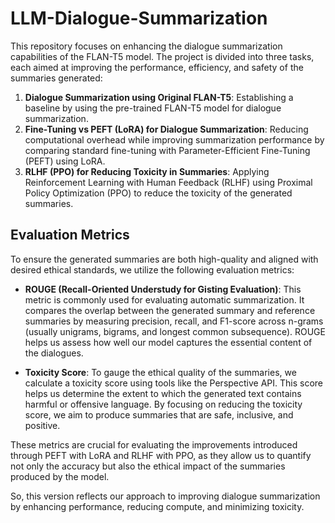 # LLM-Dialogue-Summarization

This repository focuses on enhancing the dialogue summarization capabilities of the FLAN-T5 model. The project is divided into three tasks, each aimed at improving the performance, efficiency, and safety of the summaries generated:

1. **Dialogue Summarization using Original FLAN-T5**: Establishing a baseline by using the pre-trained FLAN-T5 model for dialogue summarization.
2. **Fine-Tuning vs PEFT (LoRA) for Dialogue Summarization**: Reducing computational overhead while improving summarization performance by comparing standard fine-tuning with Parameter-Efficient Fine-Tuning (PEFT) using LoRA.
3. **RLHF (PPO) for Reducing Toxicity in Summaries**: Applying Reinforcement Learning with Human Feedback (RLHF) using Proximal Policy Optimization (PPO) to reduce the toxicity of the generated summaries.

## Evaluation Metrics

To ensure the generated summaries are both high-quality and aligned with desired ethical standards, we utilize the following evaluation metrics:

- **ROUGE (Recall-Oriented Understudy for Gisting Evaluation)**: This metric is commonly used for evaluating automatic summarization. It compares the overlap between the generated summary and reference summaries by measuring precision, recall, and F1-score across n-grams (usually unigrams, bigrams, and longest common subsequence). ROUGE helps us assess how well our model captures the essential content of the dialogues.

- **Toxicity Score**: To gauge the ethical quality of the summaries, we calculate a toxicity score using tools like the Perspective API. This score helps us determine the extent to which the generated text contains harmful or offensive language. By focusing on reducing the toxicity score, we aim to produce summaries that are safe, inclusive, and positive.

These metrics are crucial for evaluating the improvements introduced through PEFT with LoRA and RLHF with PPO, as they allow us to quantify not only the accuracy but also the ethical impact of the summaries produced by the model.

So, this version reflects our approach to improving dialogue summarization by enhancing performance, reducing compute, and minimizing toxicity.


